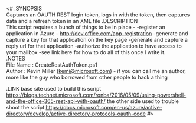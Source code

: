 <# 
.SYNOPSIS  
    Captures an OAUTH REST login token, logs in with the token, then captures data and a refresh token in an XML file
.DESCRIPTION  
    This script requires a bunch of things to be in place - 
    -register an application in Azure - http://dev.office.com/app-registration
      -generate and capture a key for that application on the key page
      -generate and capture a reply url for that application
      -authorize the application to have access to your mailbox
    -see link here for how to do all of this once I write it.   
.NOTES  
    File Name  : CreateRestAuthToken.ps1  
    Author     : Kevin Miller (kemi@microsoft.com) - if you can call me an author, more like the guy who borrowed from other people to hack a thing
      
.LINK 
    base site used to build this script https://blogs.technet.microsoft.com/ronba/2016/05/09/using-powershell-and-the-office-365-rest-api-with-oauth/ 
    the other side used to trouble shoot the script https://docs.microsoft.com/en-us/azure/active-directory/develop/active-directory-protocols-oauth-code
#>
